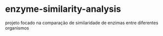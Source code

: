 # enzyme-similarity-analysis
projeto focado na comparação de similaridade de enzimas entre diferentes organismos
